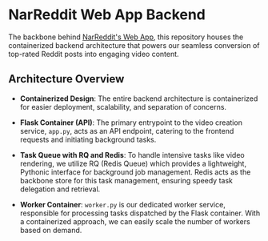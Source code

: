 # NarReddit Web App Backend

The backbone behind [NarReddit's Web App](http://narreddit.com), this repository houses the containerized backend architecture that powers our seamless conversion of top-rated Reddit posts into engaging video content. 

## Architecture Overview

- **Containerized Design**: The entire backend architecture is containerized for easier deployment, scalability, and separation of concerns.

- **Flask Container (API)**: The primary entrypoint to the video creation service, `app.py`, acts as an API endpoint, catering to the frontend requests and initiating background tasks.

- **Task Queue with RQ and Redis**: To handle intensive tasks like video rendering, we utilize RQ (Redis Queue) which provides a lightweight, Pythonic interface for background job management. Redis acts as the backbone store for this task management, ensuring speedy task delegation and retrieval.

- **Worker Container**: `worker.py` is our dedicated worker service, responsible for processing tasks dispatched by the Flask container. With a containerized approach, we can easily scale the number of workers based on demand.
